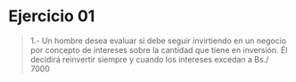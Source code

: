 # Ejercicio 01

> 1.- Un hombre desea evaluar si debe seguir invirtiendo en un negocio por concepto de intereses sobre la cantidad que tiene en inversión. Él decidirá reinvertir siempre y cuando los intereses excedan a Bs./ 7000